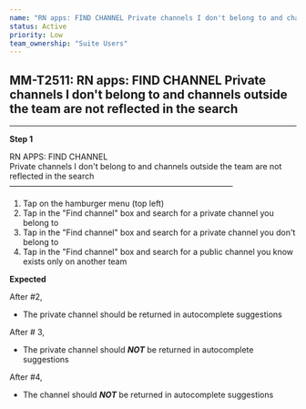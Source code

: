 ```yaml
---
name: "RN apps: FIND CHANNEL Private channels I don't belong to and channels outside the team are not reflected in the search"
status: Active
priority: Low
team_ownership: "Suite Users"
---
```


## MM-T2511: RN apps: FIND CHANNEL Private channels I don't belong to and channels outside the team are not reflected in the search

---

**Step 1**

RN APPS: FIND CHANNEL\
Private channels I don't belong to and channels outside the team are not reflected in the search\
————————————————————————————

1. Tap on the hamburger menu (top left)
2. Tap in the "Find channel" box and search for a private channel you belong to
3. Tap in the "Find channel" box and search for a private channel you don't belong to
4. Tap in the "Find channel" box and search for a public channel you know exists only on another team

**Expected**

After #2,

- The private channel should be returned in autocomplete suggestions

After # 3,

- The private channel should _**NOT**_ be returned in autocomplete suggestions

After #4,

- The channel should _**NOT**_ be returned in autocomplete suggestions
